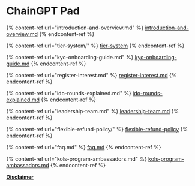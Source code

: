 # ChainGPT Pad



{% content-ref url="introduction-and-overview.md" %}
[introduction-and-overview.md](introduction-and-overview.md)
{% endcontent-ref %}

{% content-ref url="tier-system/" %}
[tier-system](tier-system/)
{% endcontent-ref %}

{% content-ref url="kyc-onboarding-guide.md" %}
[kyc-onboarding-guide.md](kyc-onboarding-guide.md)
{% endcontent-ref %}

{% content-ref url="register-interest.md" %}
[register-interest.md](register-interest.md)
{% endcontent-ref %}

{% content-ref url="ido-rounds-explained.md" %}
[ido-rounds-explained.md](ido-rounds-explained.md)
{% endcontent-ref %}

{% content-ref url="leadership-team.md" %}
[leadership-team.md](leadership-team.md)
{% endcontent-ref %}

{% content-ref url="flexible-refund-policy/" %}
[flexible-refund-policy](flexible-refund-policy/)
{% endcontent-ref %}

{% content-ref url="faq.md" %}
[faq.md](faq.md)
{% endcontent-ref %}

{% content-ref url="kols-program-ambassadors.md" %}
[kols-program-ambassadors.md](kols-program-ambassadors.md)
{% endcontent-ref %}

[**Disclaimer**](../../misc/legal-docs/disclaimer.md)
